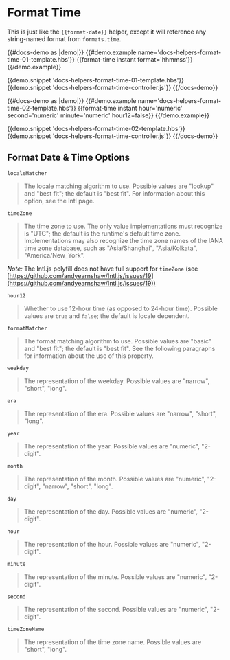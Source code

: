 # Format Time

This is just like the `{{format-date}}` helper, except it will reference any string-named format from `formats.time`.


{{#docs-demo as |demo|}}
  {{#demo.example name='docs-helpers-format-time-01-template.hbs'}}
    {{format-time instant format='hhmmss'}}
  {{/demo.example}}

  {{demo.snippet 'docs-helpers-format-time-01-template.hbs'}}
  {{demo.snippet 'docs-helpers-format-time-controller.js'}}
{{/docs-demo}}

{{#docs-demo as |demo|}}
  {{#demo.example name='docs-helpers-format-time-02-template.hbs'}}
    {{format-time instant hour='numeric' second='numeric' minute='numeric' hour12=false}}
  {{/demo.example}}

  {{demo.snippet 'docs-helpers-format-time-02-template.hbs'}}
  {{demo.snippet 'docs-helpers-format-time-controller.js'}}
{{/docs-demo}}

## Format Date & Time Options
`localeMatcher`

> The locale matching algorithm to use. Possible values are "lookup" and
> "best fit"; the default is "best fit". For information about this option,
> see the Intl page.

`timeZone`

> The time zone to use. The only value implementations must recognize is
> "UTC"; the default is the runtime's default time zone. Implementations may
> also recognize the time zone names of the IANA time zone database, such as
> "Asia/Shanghai", "Asia/Kolkata", "America/New_York".

_Note:_ The Intl.js polyfill does not have full support for `timeZone`
(see [https://github.com/andyearnshaw/Intl.js/issues/19](https://github.com/andyearnshaw/Intl.js/issues/19))

`hour12`

> Whether to use 12-hour time (as opposed to 24-hour time). Possible values
> are `true` and `false`; the default is locale dependent.

`formatMatcher`

> The format matching algorithm to use. Possible values are "basic" and
> "best fit"; the default is "best fit". See the following paragraphs for
> information about the use of this property.

`weekday`

> The representation of the weekday. Possible values are "narrow",
> "short", "long".

`era`

> The representation of the era. Possible values are "narrow", "short",
> "long".

`year`

> The representation of the year. Possible values are "numeric", "2-digit".

`month`

> The representation of the month. Possible values are "numeric", "2-digit",
> "narrow", "short", "long".

`day`

> The representation of the day. Possible values are "numeric", "2-digit".

`hour`

> The representation of the hour. Possible values are "numeric", "2-digit".

`minute`

> The representation of the minute. Possible values are "numeric", "2-digit".

`second`

> The representation of the second. Possible values are "numeric", "2-digit".

`timeZoneName`

> The representation of the time zone name. Possible values are "short",
> "long".
